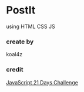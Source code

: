 # PostIt

using HTML CSS JS

### create by
koal4z

### credit
[JavaScript 21 Days Challenge](https://www.facebook.com/groups/js21.dev/)